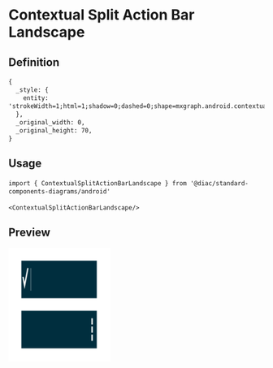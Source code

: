 # Contextual Split Action Bar Landscape

## Definition

```
{
  _style: { 
    entity: 'strokeWidth=1;html=1;shadow=0;dashed=0;shape=mxgraph.android.contextual_split_action_bar_landscape;fillColor=#002E3E;fontColor=#FFFFFF;',
  },
  _original_width: 0,
  _original_height: 70,
}
```

## Usage

```
import { ContextualSplitActionBarLandscape } from '@diac/standard-components-diagrams/android'

<ContextualSplitActionBarLandscape/>
```

## Preview

<img src="./contextual-split-action-bar-landscape.png" width="200"/>
